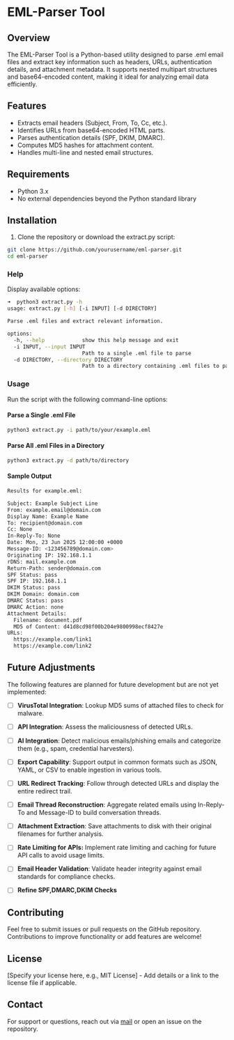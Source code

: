 # EML-Parser Tool

## Overview
The EML-Parser Tool is a Python-based utility designed to parse .eml email files and extract key information such as headers, URLs, authentication details, and attachment metadata. It supports nested multipart structures and base64-encoded content, making it ideal for analyzing email data efficiently.

## Features

- Extracts email headers (Subject, From, To, Cc, etc.).
- Identifies URLs from base64-encoded HTML parts.
- Parses authentication details (SPF, DKIM, DMARC).
- Computes MD5 hashes for attachment content.
- Handles multi-line and nested email structures.

## Requirements

- Python 3.x
- No external dependencies beyond the Python standard library

## Installation

1. Clone the repository or download the extract.py script:

```bash
git clone https://github.com/yourusername/eml-parser.git
cd eml-parser
```

### Help

Display available options:

```bash
➜  python3 extract.py -h                        
usage: extract.py [-h] [-i INPUT] [-d DIRECTORY]

Parse .eml files and extract relevant information.

options:
  -h, --help            show this help message and exit
  -i INPUT, --input INPUT
                        Path to a single .eml file to parse
  -d DIRECTORY, --directory DIRECTORY
                        Path to a directory containing .eml files to parse
```

### Usage

Run the script with the following command-line options:

#### Parse a Single .eml File

```bash
python3 extract.py -i path/to/your/example.eml
```

#### Parse All .eml Files in a Directory

```bash
python3 extract.py -d path/to/directory
```

#### Sample Output

```bash
Results for example.eml:

Subject: Example Subject Line
From: example.email@domain.com
Display Name: Example Name
To: recipient@domain.com
Cc: None
In-Reply-To: None
Date: Mon, 23 Jun 2025 12:00:00 +0000
Message-ID: <123456789@domain.com>
Originating IP: 192.168.1.1
rDNS: mail.example.com
Return-Path: sender@domain.com
SPF Status: pass
SPF IP: 192.168.1.1
DKIM Status: pass
DKIM Domain: domain.com
DMARC Status: pass
DMARC Action: none
Attachment Details:
  Filename: document.pdf
  MD5 of Content: d41d8cd98f00b204e9800998ecf8427e
URLs:
  https://example.com/link1
  https://example.com/link2
```

## Future Adjustments

The following features are planned for future development but are not yet implemented:

- [ ] **VirusTotal Integration**: Lookup MD5 sums of attached files to check for malware.
- [ ] **API Integration**: Assess the maliciousness of detected URLs.
- [ ] **AI Integration**: Detect malicious emails/phishing emails and categorize them (e.g., spam, credential harvesters).
- [ ] **Export Capability**: Support output in common formats such as JSON, YAML, or CSV to enable ingestion in various tools.
- [ ] **URL Redirect Tracking**: Follow through detected URLs and display the entire redirect trail.
- [ ] **Email Thread Reconstruction**: Aggregate related emails using In-Reply-To and Message-ID to build conversation threads.
- [ ] **Attachment Extraction**: Save attachments to disk with their original filenames for further analysis.
- [ ] **Rate Limiting for APIs:** Implement rate limiting and caching for future API calls to avoid usage limits.
- [ ] **Email Header Validation**: Validate header integrity against email standards for compliance checks.
- [ ] **Refine SPF,DMARC,DKIM Checks**


## Contributing

Feel free to submit issues or pull requests on the GitHub repository. Contributions to improve functionality or add features are welcome!

## License

[Specify your license here, e.g., MIT License] - Add details or a link to the license file if applicable.

## Contact

For support or questions, reach out via [mail](05t3@protonmail.com) or open an issue on the repository.